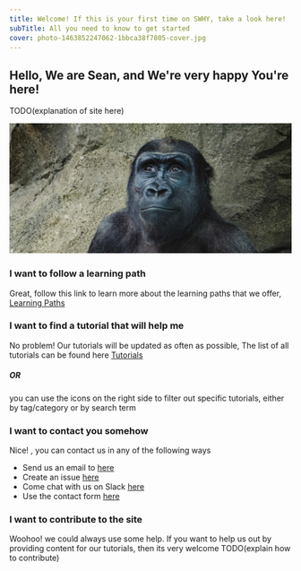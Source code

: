 ```yaml
---
title: Welcome! If this is your first time on SWHY, take a look here!
subTitle: All you need to know to get started
cover: photo-1463852247062-1bbca38f7805-cover.jpg
---
```


## Hello, We are Sean, and We're very happy You're here!

TODO(explanation of site here)

![monkey](./photo-1463852247062-1bbca38f7805.jpg)

### I want to follow a learning path

Great, follow this link to learn more about the learning paths that we offer, [Learning Paths](../pages/1--Learning-Paths/index)

### I want to find a tutorial that will help me

No problem! Our tutorials will be updated as often as possible, The list of all tutorials can be found here [Tutorials](/)

##### OR

you can use the icons on the right side to filter out  specific tutorials, either by tag/category or by search term

### I want to contact you somehow

Nice! , you can contact us in any of the following ways

+ Send us an email to [here](mailto:seanwillhelpyou@gmail.com)
+ Create an issue [here](https://github.com/RH-sdavey/sean-will-help-you/issues/new/choose)
+ Come chat with us on Slack [here](https://app.slack.com/client/TLMMVFQ1X/CLVTNC1MM)
+ Use the contact form [here](../../src/pages/contact)


### I want to contribute to the site

Woohoo! we could always use some help. If you want to help us out by providing content for our tutorials, then its very welcome TODO(explain how to contribute)
